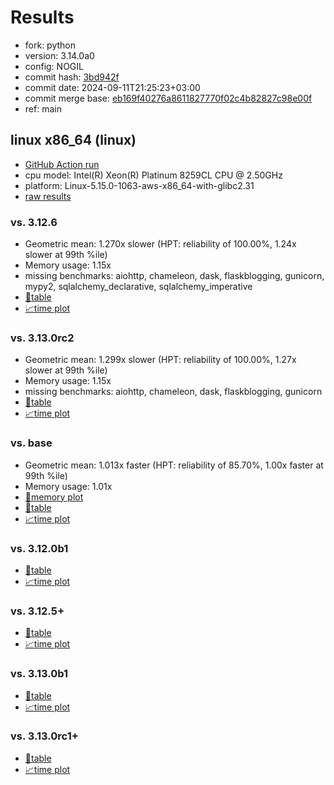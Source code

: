 # Results

- fork: python
- version: 3.14.0a0
- config: NOGIL
- commit hash: [3bd942f](https://github.com/python/cpython/commit/3bd942f)
- commit date: 2024-09-11T21:25:23+03:00
- commit merge base: [eb169f40276a8611827770f02c4b82827c98e00f](https://github.com/python/cpython/commit/eb169f40276a8611827770f02c4b82827c98e00f)
- ref: main

## linux x86_64 (linux)

- [GitHub Action run](https://github.com/facebookexperimental/free-threading-benchmarking/actions/runs/10819936093)
- cpu model: Intel(R) Xeon(R) Platinum 8259CL CPU @ 2.50GHz
- platform: Linux-5.15.0-1063-aws-x86_64-with-glibc2.31
- [raw results](bm-20240911-linux-x86_64-python-main-3.14.0a0-3bd942f.json)

### vs. 3.12.6

- Geometric mean: 1.270x slower (HPT: reliability of 100.00%, 1.24x slower at 99th %ile)
- Memory usage: 1.15x
- missing benchmarks: aiohttp, chameleon, dask, flaskblogging, gunicorn, mypy2, sqlalchemy_declarative, sqlalchemy_imperative
- [📄table](bm-20240911-linux-x86_64-python-main-3.14.0a0-3bd942f-vs-3.12.6.md)
- [📈time plot](bm-20240911-linux-x86_64-python-main-3.14.0a0-3bd942f-vs-3.12.6.svg)

### vs. 3.13.0rc2

- Geometric mean: 1.299x slower (HPT: reliability of 100.00%, 1.27x slower at 99th %ile)
- Memory usage: 1.15x
- missing benchmarks: aiohttp, chameleon, dask, flaskblogging, gunicorn
- [📄table](bm-20240911-linux-x86_64-python-main-3.14.0a0-3bd942f-vs-3.13.0rc2.md)
- [📈time plot](bm-20240911-linux-x86_64-python-main-3.14.0a0-3bd942f-vs-3.13.0rc2.svg)

### vs. base

- Geometric mean: 1.013x faster (HPT: reliability of 85.70%, 1.00x faster at 99th %ile)
- Memory usage: 1.01x
- [🧠memory plot](bm-20240911-linux-x86_64-python-main-3.14.0a0-3bd942f-vs-base-mem.svg)
- [📄table](bm-20240911-linux-x86_64-python-main-3.14.0a0-3bd942f-vs-base.md)
- [📈time plot](bm-20240911-linux-x86_64-python-main-3.14.0a0-3bd942f-vs-base.svg)

### vs. 3.12.0b1

- [📄table](bm-20240911-linux-x86_64-python-main-3.14.0a0-3bd942f-vs-3.12.0b1.md)
- [📈time plot](bm-20240911-linux-x86_64-python-main-3.14.0a0-3bd942f-vs-3.12.0b1.svg)

### vs. 3.12.5+

- [📄table](bm-20240911-linux-x86_64-python-main-3.14.0a0-3bd942f-vs-3.12.5%2B.md)
- [📈time plot](bm-20240911-linux-x86_64-python-main-3.14.0a0-3bd942f-vs-3.12.5%2B.svg)

### vs. 3.13.0b1

- [📄table](bm-20240911-linux-x86_64-python-main-3.14.0a0-3bd942f-vs-3.13.0b1.md)
- [📈time plot](bm-20240911-linux-x86_64-python-main-3.14.0a0-3bd942f-vs-3.13.0b1.svg)

### vs. 3.13.0rc1+

- [📄table](bm-20240911-linux-x86_64-python-main-3.14.0a0-3bd942f-vs-3.13.0rc1%2B.md)
- [📈time plot](bm-20240911-linux-x86_64-python-main-3.14.0a0-3bd942f-vs-3.13.0rc1%2B.svg)

